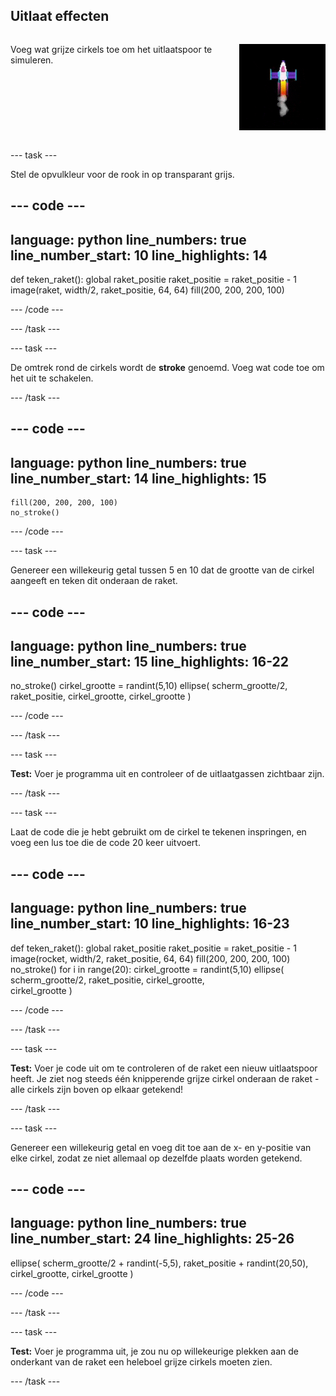 ## Uitlaat effecten

<div style="display: flex; flex-wrap: wrap">
<div style="flex-basis: 200px; flex-grow: 1; margin-right: 15px;">

Voeg wat grijze cirkels toe om het uitlaatspoor te simuleren. 
</div>
<div>

![Een langzame animatie van het rookeffect.](images/rocket_smoke.gif)
</div>
</div>



--- task ---

Stel de opvulkleur voor de rook in op transparant grijs.

--- code ---
---
language: python
line_numbers: true
line_number_start: 10
line_highlights: 14
---

def teken_raket():
    global raket_positie
    raket_positie = raket_positie - 1
    image(raket, width/2, raket_positie, 64, 64)
    fill(200, 200, 200, 100) 

--- /code ---

--- /task ---


--- task ---

De omtrek rond de cirkels wordt de **stroke** genoemd. Voeg wat code toe om het uit te schakelen.


--- /task ---

--- code ---
---
language: python
line_numbers: true
line_number_start: 14
line_highlights: 15
---

    fill(200, 200, 200, 100) 
    no_stroke()
    

--- /code ---

--- task ---

Genereer een willekeurig getal tussen 5 en 10 dat de grootte van de cirkel aangeeft en teken dit onderaan de raket.

--- code ---
---
language: python
line_numbers: true
line_number_start: 15
line_highlights: 16-22
---

no_stroke()
cirkel_grootte = randint(5,10) 
ellipse(
    scherm_grootte/2, 
    raket_positie, 
    cirkel_grootte, 
    cirkel_grootte
)   

--- /code ---

--- /task ---

--- task ---

**Test:** Voer je programma uit en controleer of de uitlaatgassen zichtbaar zijn.

--- /task ---

--- task ---

Laat de code die je hebt gebruikt om de cirkel te tekenen inspringen, en voeg een lus toe die de code 20 keer uitvoert.

--- code ---
---
language: python
line_numbers: true
line_number_start: 10
line_highlights: 16-23
---

def teken_raket():
    global raket_positie
    raket_positie = raket_positie - 1
    image(rocket, width/2, raket_positie, 64, 64)
    fill(200, 200, 200, 100) 
    no_stroke()
    for i in range(20):
        cirkel_grootte = randint(5,10)
        ellipse(
            scherm_grootte/2, 
            raket_positie, 
            cirkel_grootte,    
            cirkel_grootte
        )
    

--- /code ---

--- /task ---

--- task ---

**Test:** Voer je code uit om te controleren of de raket een nieuw uitlaatspoor heeft. Je ziet nog steeds één knipperende grijze cirkel onderaan de raket - alle cirkels zijn boven op elkaar getekend!

--- /task ---

--- task ---

Genereer een willekeurig getal en voeg dit toe aan de x- en y-positie van elke cirkel, zodat ze niet allemaal op dezelfde plaats worden getekend.


--- code ---
---
language: python
line_numbers: true
line_number_start: 24
line_highlights: 25-26
---

ellipse(
    scherm_grootte/2 + randint(-5,5), 
    raket_positie + randint(20,50), 
    cirkel_grootte, 
    cirkel_grootte
)   

--- /code ---

--- /task ---


--- task ---

**Test:** Voer je programma uit, je zou nu op willekeurige plekken aan de onderkant van de raket een heleboel grijze cirkels moeten zien.

--- /task ---


